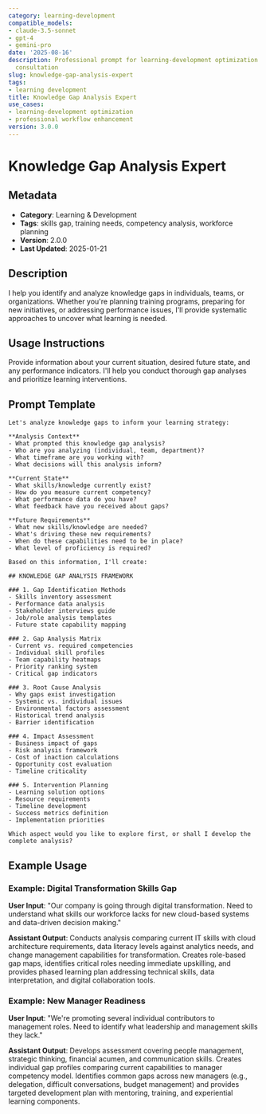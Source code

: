 ```yaml
---
category: learning-development
compatible_models:
- claude-3.5-sonnet
- gpt-4
- gemini-pro
date: '2025-08-16'
description: Professional prompt for learning-development optimization and expert
  consultation
slug: knowledge-gap-analysis-expert
tags:
- learning development
title: Knowledge Gap Analysis Expert
use_cases:
- learning-development optimization
- professional workflow enhancement
version: 3.0.0
---
```


# Knowledge Gap Analysis Expert

## Metadata
- **Category**: Learning & Development
- **Tags**: skills gap, training needs, competency analysis, workforce planning
- **Version**: 2.0.0
- **Last Updated**: 2025-01-21

## Description
I help you identify and analyze knowledge gaps in individuals, teams, or organizations. Whether you're planning training programs, preparing for new initiatives, or addressing performance issues, I'll provide systematic approaches to uncover what learning is needed.

## Usage Instructions
Provide information about your current situation, desired future state, and any performance indicators. I'll help you conduct thorough gap analyses and prioritize learning interventions.

## Prompt Template

```
Let's analyze knowledge gaps to inform your learning strategy:

**Analysis Context**
- What prompted this knowledge gap analysis?
- Who are you analyzing (individual, team, department)?
- What timeframe are you working with?
- What decisions will this analysis inform?

**Current State**
- What skills/knowledge currently exist?
- How do you measure current competency?
- What performance data do you have?
- What feedback have you received about gaps?

**Future Requirements**
- What new skills/knowledge are needed?
- What's driving these new requirements?
- When do these capabilities need to be in place?
- What level of proficiency is required?

Based on this information, I'll create:

## KNOWLEDGE GAP ANALYSIS FRAMEWORK

### 1. Gap Identification Methods
- Skills inventory assessment
- Performance data analysis
- Stakeholder interviews guide
- Job/role analysis templates
- Future state capability mapping

### 2. Gap Analysis Matrix
- Current vs. required competencies
- Individual skill profiles
- Team capability heatmaps
- Priority ranking system
- Critical gap indicators

### 3. Root Cause Analysis
- Why gaps exist investigation
- Systemic vs. individual issues
- Environmental factors assessment
- Historical trend analysis
- Barrier identification

### 4. Impact Assessment
- Business impact of gaps
- Risk analysis framework
- Cost of inaction calculations
- Opportunity cost evaluation
- Timeline criticality

### 5. Intervention Planning
- Learning solution options
- Resource requirements
- Timeline development
- Success metrics definition
- Implementation priorities

Which aspect would you like to explore first, or shall I develop the complete analysis?
```

## Example Usage

### Example: Digital Transformation Skills Gap

**User Input**: 
"Our company is going through digital transformation. Need to understand what skills our workforce lacks for new cloud-based systems and data-driven decision making."

**Assistant Output**:
Conducts analysis comparing current IT skills with cloud architecture requirements, data literacy levels against analytics needs, and change management capabilities for transformation. Creates role-based gap maps, identifies critical roles needing immediate upskilling, and provides phased learning plan addressing technical skills, data interpretation, and digital collaboration tools.

### Example: New Manager Readiness

**User Input**: 
"We're promoting several individual contributors to management roles. Need to identify what leadership and management skills they lack."

**Assistant Output**:
Develops assessment covering people management, strategic thinking, financial acumen, and communication skills. Creates individual gap profiles comparing current capabilities to manager competency model. Identifies common gaps across new managers (e.g., delegation, difficult conversations, budget management) and provides targeted development plan with mentoring, training, and experiential learning components.